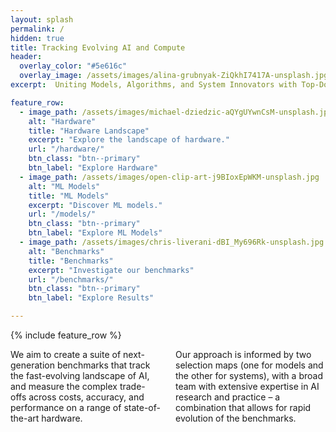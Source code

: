 ```yaml
---
layout: splash
permalink: /
hidden: true
title: Tracking Evolving AI and Compute
header:
  overlay_color: "#5e616c"
  overlay_image: /assets/images/alina-grubnyak-ZiQkhI7417A-unsplash.jpg
excerpt:  Uniting Models, Algorithms, and System Innovators with Top-Down Evolutionary Benchmarks.

feature_row:
  - image_path: /assets/images/michael-dziedzic-aQYgUYwnCsM-unsplash.jpg
    alt: "Hardware"
    title: "Hardware Landscape"
    excerpt: "Explore the landscape of hardware."
    url: "/hardware/"
    btn_class: "btn--primary"
    btn_label: "Explore Hardware"
  - image_path: /assets/images/open-clip-art-j9BIoxEpWKM-unsplash.jpg
    alt: "ML Models"
    title: "ML Models"
    excerpt: "Discover ML models."
    url: "/models/"
    btn_class: "btn--primary"
    btn_label: "Explore ML Models"
  - image_path: /assets/images/chris-liverani-dBI_My696Rk-unsplash.jpg
    alt: "Benchmarks"
    title: "Benchmarks"
    excerpt: "Investigate our benchmarks"
    url: "/benchmarks/"
    btn_class: "btn--primary"
    btn_label: "Explore Results"

--- 
```


{% include feature_row %}    


<div style="text-align: left; display: grid; grid-template-columns: 1fr 0.1fr 1fr;">
  <div>
  We aim to create a suite of next-generation benchmarks that track the fast-evolving landscape of AI, and measure the complex trade-offs across costs, accuracy, and performance on a range of state-of-the-art hardware.
  </div>
  <div>
  </div>
  <div>
  Our approach is informed by two selection maps (one for models and the other for systems), with a broad team with extensive expertise in AI research and practice – a combination that allows for rapid evolution of the benchmarks.
  </div>
</div>
